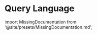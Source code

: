 # Query Language

import MissingDocumentation from '@site/presets/MissingDocumentation.md';

<MissingDocumentation/>
